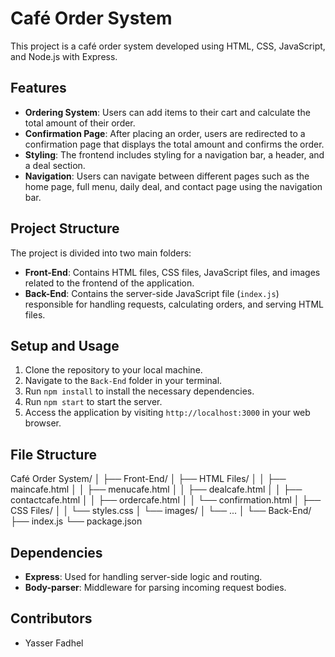 # Café Order System

This project is a café order system developed using HTML, CSS, JavaScript, and Node.js with Express.

## Features

- **Ordering System**: Users can add items to their cart and calculate the total amount of their order.
- **Confirmation Page**: After placing an order, users are redirected to a confirmation page that displays the total amount and confirms the order.
- **Styling**: The frontend includes styling for a navigation bar, a header, and a deal section.
- **Navigation**: Users can navigate between different pages such as the home page, full menu, daily deal, and contact page using the navigation bar.

## Project Structure

The project is divided into two main folders:

- **Front-End**: Contains HTML files, CSS files, JavaScript files, and images related to the frontend of the application.
- **Back-End**: Contains the server-side JavaScript file (`index.js`) responsible for handling requests, calculating orders, and serving HTML files.

## Setup and Usage

1. Clone the repository to your local machine.
2. Navigate to the `Back-End` folder in your terminal.
3. Run `npm install` to install the necessary dependencies.
4. Run `npm start` to start the server.
5. Access the application by visiting `http://localhost:3000` in your web browser.

## File Structure

Café Order System/
│
├── Front-End/
│   ├── HTML Files/
│   │   ├── maincafe.html
│   │   ├── menucafe.html
│   │   ├── dealcafe.html
│   │   ├── contactcafe.html
│   │   ├── ordercafe.html
│   │   └── confirmation.html
│   ├── CSS Files/
│   │   └── styles.css
│   └── images/
│       └── ...
│
└── Back-End/
    ├── index.js
    └── package.json

## Dependencies

- **Express**: Used for handling server-side logic and routing.
- **Body-parser**: Middleware for parsing incoming request bodies.

## Contributors

- Yasser Fadhel
